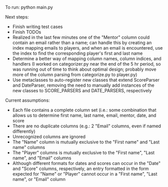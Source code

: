 To run:
python main.py <path to input file> <path to output file>

Next steps:
- Finish writing test cases
- Finish TODOs
- Realized in the last few minutes one of the "Mentor" column could contain an email rather than a name; can handle this
  by creating an index mapping emails to players, and when an email is encountered, use the index to find the
  corresponding player's first and last name
- Determine a better way of mapping column names, column indices, and handlers (I worked on categorizer.py near the end
  of the 5 hr period, so was running out of time to think about optimal design; probably move more of the column parsing
  from categorize.py to player.py)
- Use metaclasses to auto-register new classes that extend ScoreParser and DateParser, removing the need to manually
  add instances of the new classes to SCORE_PARSERS and DATE_PARSERS, respectively

Current assumptions:
- Each file contains a complete column set (i.e.: some combination that allows us to determine first name, last name,
  email, mentor, date, and score
- There are no duplicate columns (e.g.: 2 "Email" columns, even if named differently)
- Unrecognized columns are ignored
- The "Name" column is mutually exclusive to the "First name" and "Last name" columns
- The "Player" columns is mutually exclusive to the "First name", "Last name", and "Email" columns
- Although different formats for dates and scores can occur in the "Date" and "Score" columns, respectively, an entry
  formatted in the form expected for "Name" or "Player" cannot occur in a "First name", "Last name", or "Email" column
